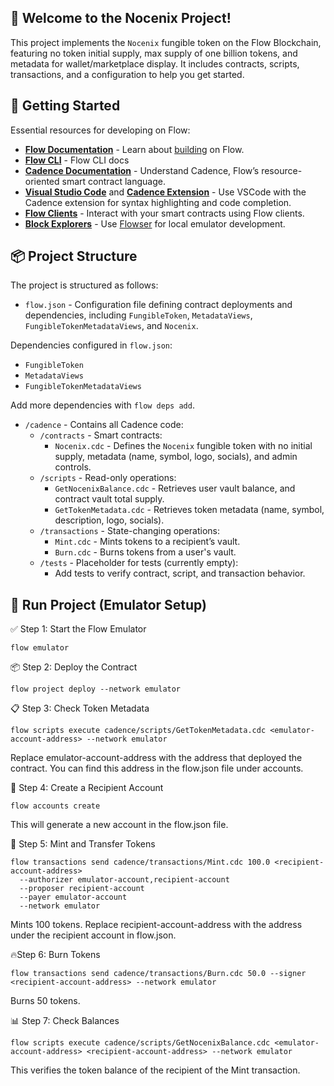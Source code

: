 ## 👋 Welcome to the Nocenix Project!

This project implements the `Nocenix` fungible token on the Flow Blockchain, featuring no token initial supply, max supply of one billion tokens, and metadata for wallet/marketplace display. It includes contracts, scripts, transactions, and a configuration to help you get started.

## 🔨 Getting Started

Essential resources for developing on Flow:

- **[Flow Documentation](https://developers.flow.com/)** - Learn about [building](https://developers.flow.com/build/flow) on Flow.
- **[Flow CLI](https://developers.flow.com/tools/flow-cli)** - Flow CLI docs
- **[Cadence Documentation](https://cadence-lang.org/docs/language)** - Understand Cadence, Flow’s resource-oriented smart contract language.
- **[Visual Studio Code](https://code.visualstudio.com/)** and **[Cadence Extension](https://marketplace.visualstudio.com/items?itemName=onflow.cadence)** - Use VSCode with the Cadence extension for syntax highlighting and code completion.
- **[Flow Clients](https://developers.flow.com/tools/clients)** - Interact with your smart contracts using Flow clients.
- **[Block Explorers](https://developers.flow.com/ecosystem/block-explorers)** - Use [Flowser](https://flowser.dev/) for local emulator development.

## 📦 Project Structure

The project is structured as follows:

- `flow.json` - Configuration file defining contract deployments and dependencies, including `FungibleToken`, `MetadataViews`, `FungibleTokenMetadataViews`, and `Nocenix`.

Dependencies configured in `flow.json`:
- `FungibleToken`
- `MetadataViews`
- `FungibleTokenMetadataViews`

Add more dependencies with `flow deps add`.

- `/cadence` - Contains all Cadence code:
  - `/contracts` - Smart contracts:
    - `Nocenix.cdc` - Defines the `Nocenix` fungible token with no initial supply, metadata (name, symbol, logo, socials), and admin controls.
  - `/scripts` - Read-only operations:
    - `GetNocenixBalance.cdc` - Retrieves user vault balance, and contract vault total supply.
    - `GetTokenMetadata.cdc` - Retrieves token metadata (name, symbol, description, logo, socials).
  - `/transactions` - State-changing operations:
    - `Mint.cdc` - Mints tokens to a recipient’s vault.
    - `Burn.cdc` - Burns tokens from a user's vault.
  - `/tests` - Placeholder for tests (currently empty):
    - Add tests to verify contract, script, and transaction behavior.

## 🚀 Run Project (Emulator Setup)

✅ Step 1: Start the Flow Emulator
```
flow emulator
```


📦 Step 2: Deploy the Contract
```
flow project deploy --network emulator
```


📋 Step 3: Check Token Metadata
```
flow scripts execute cadence/scripts/GetTokenMetadata.cdc <emulator-account-address> --network emulator
```
Replace emulator-account-address with the address that deployed the contract. You can find this address in the flow.json file under accounts.


👤 Step 4: Create a Recipient Account
```
flow accounts create
```
This will generate a new account in the flow.json file.


💸 Step 5: Mint and Transfer Tokens
```
flow transactions send cadence/transactions/Mint.cdc 100.0 <recipient-account-address>
  --authorizer emulator-account,recipient-account
  --proposer recipient-account
  --payer emulator-account
  --network emulator
```
Mints 100 tokens. Replace recipient-account-address with the address under the recipient account in flow.json.


🔥Step 6: Burn Tokens
```
flow transactions send cadence/transactions/Burn.cdc 50.0 --signer <recipient-account-address> --network emulator
```
Burns 50 tokens.


📊 Step 7: Check Balances
```
flow scripts execute cadence/scripts/GetNocenixBalance.cdc <emulator-account-address> <recipient-account-address> --network emulator
```
This verifies the token balance of the recipient of the Mint transaction.
